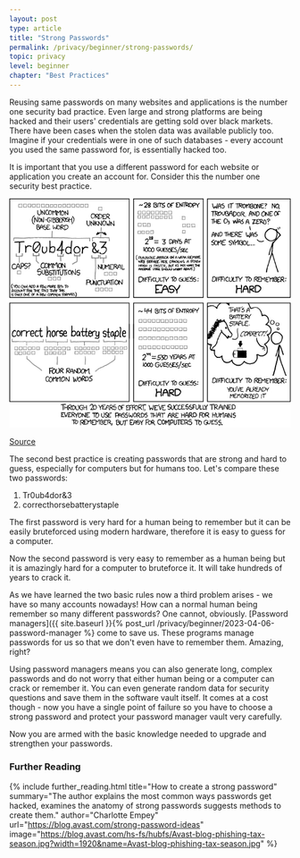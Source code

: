 ```yaml
---
layout: post
type: article
title: "Strong Passwords"
permalink: /privacy/beginner/strong-passwords/
topic: privacy
level: beginner
chapter: "Best Practices"
---
```


Reusing same passwords on many websites and applications is the number one security bad practice. Even large and strong platforms are being hacked and their users' credentials are getting sold over black markets. There have been cases when the stolen data was available publicly too. Imagine if your credentials were in one of such databases - every account you used the same password for, is essentially hacked too.

It is important that you use a different password for each website or application you create an account for. Consider this the number one security best practice.

![password](/assets/post_files/privacy/beginner/strong-passwords/password.png)

[Source](https://xkcd.com/936/)

The second best practice is creating passwords that are strong and hard to guess, especially for computers but for humans too. Let's compare these two passwords: 

 1. Tr0ub4dor&3
 2. correcthorsebatterystaple

The first password is very hard for a human being to remember but it can be easily bruteforced using modern hardware, therefore it is easy to guess for a computer.

Now the second password is very easy to remember as a human being but it is amazingly hard for a computer to bruteforce it. It will take hundreds of years to crack it.

As we have learned the two basic rules now a third problem arises - we have so many accounts nowadays! How can a normal human being remember so many different passwords? One cannot, obviously. [Password managers]({{ site.baseurl }}{% post_url /privacy/beginner/2023-04-06-password-manager %} come to save us. These programs manage passwords for us so that we don't even have to remember them. Amazing, right?

Using password managers means you can also generate long, complex passwords and do not worry that either human being or a computer can crack or remember it. You can even generate random data for security questions and save them in the software vault itself. It comes at a cost though - now you have a single point of failure so you have to choose a strong password and protect your password manager vault very carefully.

Now you are armed with the basic knowledge needed to upgrade and strengthen your passwords.


### Further Reading

{%
  include further_reading.html
  title="How to create a strong password"
  summary="The author explains the most common ways passwords get hacked, examines the anatomy of strong passwords suggests methods to create them."
  author="Charlotte Empey"
  url="https://blog.avast.com/strong-password-ideas"
  image="https://blog.avast.com/hs-fs/hubfs/Avast-blog-phishing-tax-season.jpg?width=1920&name=Avast-blog-phishing-tax-season.jpg"
%}

